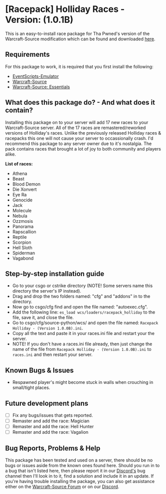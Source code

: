 # [Racepack] Holliday Races - Version: (1.0.1B)
This is an easy-to-install race package for Tha Pwned's version of the Warcraft-Source modification which can be found and downloaded [here](https://github.com/ThaPwned/WCS).


## Requirements
For this package to work, it is required that you first install the following:
- [EventScripts-Emulator](https://github.com/Ayuto/EventScripts-Emulator)
- [Warcraft-Source](https://github.com/ThaPwned/WCS)
- [Warcraft-Source: Essentials](https://github.com/ManifestManah/Warcraft-Source-Essentials)


## What does this package do? - And what does it contain?
Installing this package on to your server will add 17 new races to your Warcraft-Source server.
All of the 17 races are remastered/reworked versions of Holliday's races. Unlike the previously released Holliday races & racepacks this one will not cause your server to occassionally crash. I'd recommend this package to any server owner due to it's nostalgia. The pack contains races that brought a lot of joy to both community and players alike.


**List of races:**
- Athena
- Beast
- Blood Demon
- Die Xonvert
- Eye Ra
- Genocide
- Jack
- Molecule
- Nebula
- Ozzmosis
- Panorama
- Rapscallion
- Reptile
- Scorpion
- Hell Sloth
- Spiderman
- Vagabond


## Step-by-step installation guide
- Go to your csgo or cstrike directory (NOTE! Some servers name this directory the server's IP instead).
- Drag and drop the two folders named: "cfg" and "addons" in to the directory.
- Now go to csgo/cfg find and open the file named: "autoexec.cfg".
- Add the following line: ```es_load wcs/loaders/racepack_holliday``` to the file, save it, and close the file.
- Go to csgo/cfg/source-python/wcs/ and open the file named: ```Racepack Holliday - (Version 1.0.0B).ini```.
- Copy all the text and paste it in your races.ini file and restart your the server.
- NOTE! If you don't have a races.ini file already, then just change the name of the file from ```Racepack Holliday - (Version 1.0.0B).ini``` to ```races.ini``` and then restart your server.


## Known Bugs & Issues
- Respawned player's might become stuck in walls when crouching in small/tight places.


## Future development plans
- [ ] Fix any bugs/issues that gets reported.
- [ ] Remaster and add the race: Magician
- [ ] Remaster and add the race: Hell Hunter
- [ ] Remaster and add the race: Vagalion

## Bug Reports, Problems & Help
This package has been tested and used on a server, there should be no bugs or issues aside from the known ones found here.
Should you run in to a bug that isn't listed here, then please report it in our [Discord's](https://discord.gg/2DnAXkF) bug channel then I'll look in to it, find a solution and include it in an update.
If you're having trouble installing the package, you can also get assistance either on the [Warcraft-Source Forum](http://warcraft-source.com/) or on our [Discord](https://discord.gg/2DnAXkF).
